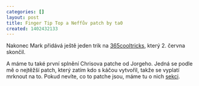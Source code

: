 ```yaml
---
categories: []
layout: post
title: Finger Tip Top a Neffův patch by ta0
created: 1402432133
---
```

<p>Nakonec Mark přidává ještě jeden trik na <a href="http://365cooltricks.com/">365cooltricks</a>, který 2. června skončil.</p>

<p><div class="youtube-player" data-id="Tu0wwKuHgac"></div></p>

<p>A máme tu také první splnění Chrisova patche od Jorgeho. Jedná se podle mě o nejtěžší patch, který zatím kdo s káčou vytvořil, takže se vyplatí mrknout na to. Pokud nevíte, co to patche jsou, máme tu o nich <a href="http://spintop.cz/content/patche">sekci</a>.</p>

<p><div class="youtube-player" data-id="PtRheZ28J9w"></div></p>
